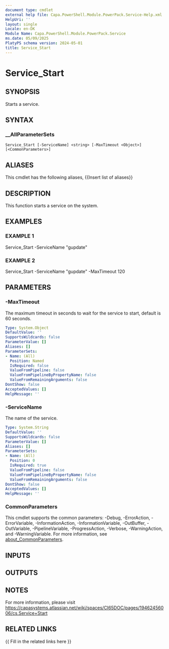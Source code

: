 ```yaml
---
document type: cmdlet
external help file: Capa.PowerShell.Module.PowerPack.Service-Help.xml
HelpUri: ''
layout: single
Locale: en-DK
Module Name: Capa.PowerShell.Module.PowerPack.Service
ms.date: 05/09/2025
PlatyPS schema version: 2024-05-01
title: Service_Start
---
```


# Service_Start

## SYNOPSIS

Starts a service.

## SYNTAX

### __AllParameterSets

```
Service_Start [-ServiceName] <string> [-MaxTimeout <Object>] [<CommonParameters>]
```

## ALIASES

This cmdlet has the following aliases,
  {{Insert list of aliases}}

## DESCRIPTION

This function starts a service on the system.

## EXAMPLES

### EXAMPLE 1

Service_Start -ServiceName "gupdate"

### EXAMPLE 2

Service_Start -ServiceName "gupdate" -MaxTimeout 120

## PARAMETERS

### -MaxTimeout

The maximum timeout in seconds to wait for the service to start, default is 60 seconds.

```yaml
Type: System.Object
DefaultValue: ''
SupportsWildcards: false
ParameterValue: []
Aliases: []
ParameterSets:
- Name: (All)
  Position: Named
  IsRequired: false
  ValueFromPipeline: false
  ValueFromPipelineByPropertyName: false
  ValueFromRemainingArguments: false
DontShow: false
AcceptedValues: []
HelpMessage: ''
```

### -ServiceName

The name of the service.

```yaml
Type: System.String
DefaultValue: ''
SupportsWildcards: false
ParameterValue: []
Aliases: []
ParameterSets:
- Name: (All)
  Position: 0
  IsRequired: true
  ValueFromPipeline: false
  ValueFromPipelineByPropertyName: false
  ValueFromRemainingArguments: false
DontShow: false
AcceptedValues: []
HelpMessage: ''
```

### CommonParameters

This cmdlet supports the common parameters: -Debug, -ErrorAction, -ErrorVariable,
-InformationAction, -InformationVariable, -OutBuffer, -OutVariable, -PipelineVariable,
-ProgressAction, -Verbose, -WarningAction, and -WarningVariable. For more information, see
[about_CommonParameters](https://go.microsoft.com/fwlink/?LinkID=113216).

## INPUTS

## OUTPUTS

## NOTES

For more information, please visit https://capasystems.atlassian.net/wiki/spaces/CI65DOC/pages/19462456006/cs.Service+Start


## RELATED LINKS

{{ Fill in the related links here }}

